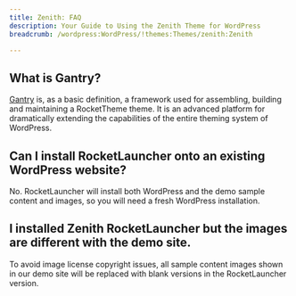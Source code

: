 ```yaml
---
title: Zenith: FAQ
description: Your Guide to Using the Zenith Theme for WordPress
breadcrumb: /wordpress:WordPress/!themes:Themes/zenith:Zenith

---
```


## What is Gantry?

[Gantry][gantry] is, as a basic definition, a framework used for assembling, building and maintaining a RocketTheme theme. It is an advanced platform for dramatically extending the capabilities of the entire theming system of WordPress.

## Can I install RocketLauncher onto an existing WordPress website?

No. RocketLauncher will install both WordPress and the demo sample content and images, so you will need a fresh WordPress installation.

## I installed Zenith RocketLauncher but the images are different with the demo site.

To avoid image license copyright issues, all sample content images shown in our demo site will be replaced with blank versions in the RocketLauncher version.

[gantry]: http://gantry.org/